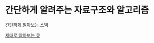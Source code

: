 # 간단하게 알려주는 자료구조와 알고리즘

[간단하게 알아보는 스택 ](%E1%84%80%E1%85%A1%E1%86%AB%E1%84%83%E1%85%A1%E1%86%AB%E1%84%92%E1%85%A1%E1%84%80%E1%85%A6%20%E1%84%8B%E1%85%A1%E1%86%AF%E1%84%85%E1%85%A7%E1%84%8C%E1%85%AE%E1%84%82%E1%85%B3%E1%86%AB%20%E1%84%8C%E1%85%A1%E1%84%85%E1%85%AD%E1%84%80%E1%85%AE%E1%84%8C%E1%85%A9%E1%84%8B%E1%85%AA%20%E1%84%8B%E1%85%A1%E1%86%AF%E1%84%80%E1%85%A9%E1%84%85%E1%85%B5%E1%84%8C%E1%85%B3%E1%86%B7%2020336e84a97180aab7e9dcce05f90d74/%E1%84%80%E1%85%A1%E1%86%AB%E1%84%83%E1%85%A1%E1%86%AB%E1%84%92%E1%85%A1%E1%84%80%E1%85%A6%20%E1%84%8B%E1%85%A1%E1%86%AF%E1%84%8B%E1%85%A1%E1%84%87%E1%85%A9%E1%84%82%E1%85%B3%E1%86%AB%20%E1%84%89%E1%85%B3%E1%84%90%E1%85%A2%E1%86%A8%2020336e84a9718063924bc9f6ec1e929f.md)

[제대로 알아보는 큐 ](%E1%84%80%E1%85%A1%E1%86%AB%E1%84%83%E1%85%A1%E1%86%AB%E1%84%92%E1%85%A1%E1%84%80%E1%85%A6%20%E1%84%8B%E1%85%A1%E1%86%AF%E1%84%85%E1%85%A7%E1%84%8C%E1%85%AE%E1%84%82%E1%85%B3%E1%86%AB%20%E1%84%8C%E1%85%A1%E1%84%85%E1%85%AD%E1%84%80%E1%85%AE%E1%84%8C%E1%85%A9%E1%84%8B%E1%85%AA%20%E1%84%8B%E1%85%A1%E1%86%AF%E1%84%80%E1%85%A9%E1%84%85%E1%85%B5%E1%84%8C%E1%85%B3%E1%86%B7%2020336e84a97180aab7e9dcce05f90d74/%E1%84%8C%E1%85%A6%E1%84%83%E1%85%A2%E1%84%85%E1%85%A9%20%E1%84%8B%E1%85%A1%E1%86%AF%E1%84%8B%E1%85%A1%E1%84%87%E1%85%A9%E1%84%82%E1%85%B3%E1%86%AB%20%E1%84%8F%E1%85%B2%2020336e84a971805992e1f1e897ccb42c.md)